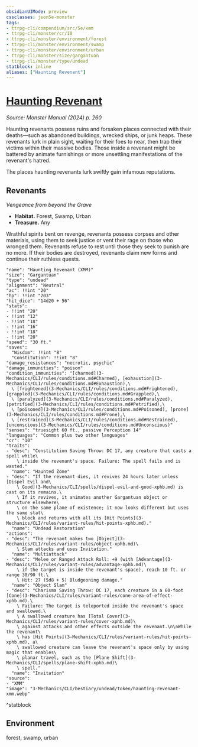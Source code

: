 ```yaml
---
obsidianUIMode: preview
cssclasses: json5e-monster
tags:
- ttrpg-cli/compendium/src/5e/xmm
- ttrpg-cli/monster/cr/10
- ttrpg-cli/monster/environment/forest
- ttrpg-cli/monster/environment/swamp
- ttrpg-cli/monster/environment/urban
- ttrpg-cli/monster/size/gargantuan
- ttrpg-cli/monster/type/undead
statblock: inline
aliases: ["Haunting Revenant"]
---
```

# [Haunting Revenant](3-Mechanics\CLI\bestiary\undead/haunting-revenant-xmm.md)
*Source: Monster Manual (2024) p. 260*  

Haunting revenants possess ruins and forsaken places connected with their deaths—such as abandoned buildings, wrecked ships, or junk heaps. These revenants lurk in plain sight, waiting for their foes to near, then trap their victims within their massive bodies. Those inside a revenant might be battered by animate furnishings or more unsettling manifestations of the revenant's hatred.

The places haunting revenants lurk swiftly gain infamous reputations.

## Revenants

*Vengeance from beyond the Grave*

- **Habitat.** Forest, Swamp, Urban  
- **Treasure.** Any  

Wrathful spirits bent on revenge, revenants possess corpses and other materials, using them to seek justice or vent their rage on those who wronged them. Revenants refuse to rest until those they seek to punish are no more. If their bodies are destroyed, revenants claim new forms and continue their ruthless quests.

```statblock
"name": "Haunting Revenant (XMM)"
"size": "Gargantuan"
"type": "undead"
"alignment": "Neutral"
"ac": !!int "20"
"hp": !!int "203"
"hit_dice": "14d20 + 56"
"stats":
- !!int "20"
- !!int "12"
- !!int "18"
- !!int "16"
- !!int "18"
- !!int "20"
"speed": "30 ft."
"saves":
  "Wisdom": !!int "8"
  "Constitution": !!int "8"
"damage_resistances": "necrotic, psychic"
"damage_immunities": "poison"
"condition_immunities": "[charmed](3-Mechanics/CLI/rules/conditions.md#Charmed), [exhaustion](3-Mechanics/CLI/rules/conditions.md#Exhaustion),\
  \ [frightened](3-Mechanics/CLI/rules/conditions.md#Frightened), [grappled](3-Mechanics/CLI/rules/conditions.md#Grappled),\
  \ [paralyzed](3-Mechanics/CLI/rules/conditions.md#Paralyzed), [petrified](3-Mechanics/CLI/rules/conditions.md#Petrified),\
  \ [poisoned](3-Mechanics/CLI/rules/conditions.md#Poisoned), [prone](3-Mechanics/CLI/rules/conditions.md#Prone),\
  \ [restrained](3-Mechanics/CLI/rules/conditions.md#Restrained), [unconscious](3-Mechanics/CLI/rules/conditions.md#Unconscious)"
"senses": "truesight 60 ft., passive Perception 14"
"languages": "Common plus two other languages"
"cr": "10"
"traits":
- "desc": "Constitution Saving Throw: DC 17, any creature that casts a spell while\
    \ inside the revenant's space. Failure: The spell fails and is wasted."
  "name": "Haunted Zone"
- "desc": "If the revenant dies, it revives 24 hours later unless [Dispel Evil and\
    \ Good](3-Mechanics/CLI/spells/dispel-evil-and-good-xphb.md) is cast on its remains.\
    \ If it revives, it animates another Gargantuan object or structure elsewhere\
    \ on the same plane of existence; it now looks different but uses the same stat\
    \ block and returns with all its [Hit Points](3-Mechanics/CLI/rules/variant-rules/hit-points-xphb.md)."
  "name": "Undead Restoration"
"actions":
- "desc": "The revenant makes two [Object](3-Mechanics/CLI/rules/variant-rules/object-xphb.md)\
    \ Slam attacks and uses Invitation."
  "name": "Multiattack"
- "desc": "Melee or Ranged Attack Roll: +9 (with [Advantage](3-Mechanics/CLI/rules/variant-rules/advantage-xphb.md)\
    \ if the target is inside the revenant's space), reach 10 ft. or range 30/90 ft.\
    \ Hit: 27 (5d8 + 5) Bludgeoning damage."
  "name": "Object Slam"
- "desc": "Charisma Saving Throw: DC 17, each creature in a 60-foot [Cone](3-Mechanics/CLI/rules/variant-rules/cone-area-of-effect-xphb.md).\
    \ Failure: The target is teleported inside the revenant's space and swallowed.\
    \ A swallowed creature has [Total Cover](3-Mechanics/CLI/rules/variant-rules/cover-xphb.md)\
    \ against attacks and other effects outside the revenant.\n\nWhile the revenant\
    \ has [Hit Points](3-Mechanics/CLI/rules/variant-rules/hit-points-xphb.md), a\
    \ swallowed creature can leave the revenant's space only by using magic that enables\
    \ planar travel, such as the [Plane Shift](3-Mechanics/CLI/spells/plane-shift-xphb.md)\
    \ spell."
  "name": "Invitation"
"source":
- "XMM"
"image": "3-Mechanics/CLI/bestiary/undead/token/haunting-revenant-xmm.webp"
```
^statblock

## Environment

forest, swamp, urban